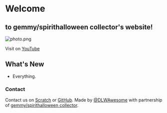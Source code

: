 # Welcome 
## to gemmy/spirithalloween collector's website!

![photo.png](https://yt3.ggpht.com/-A95FnAxfuoI/AAAAAAAAAAI/AAAAAAAAAAA/suI9PElPLMU/s288-mo-c-c0xffffffff-rj-k-no/photo.jpg)

Visit on [YouTube](https://www.youtube.com/channel/UCuQH0s3gMIS8jUFvhrbZeMw)

## What's New
- Everything.


### Contact
Contact us on [Scratch](https://scratch.mit.edu/users/DLWAwesome) or [GitHub](https://github.com/DLWAwesome). Made by [@DLWAwesome](https://github.com/DLWAwesome) with partnership of [gemmy/spirithalloween collector](https://www.youtube.com/channel/UCuQH0s3gMIS8jUFvhrbZeMw).
